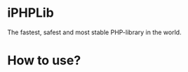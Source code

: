 iPHPLib
=======

The fastest, safest and most stable PHP-library in the world.

How to use?
=======

